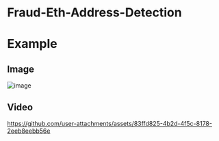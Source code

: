 # Fraud-Eth-Address-Detection

# Example 

## Image
![image](https://github.com/user-attachments/assets/da1e07ab-8b80-4287-b449-23ea8294b9de)

## Video

https://github.com/user-attachments/assets/83ffd825-4b2d-4f5c-8178-2eeb8eebb56e

